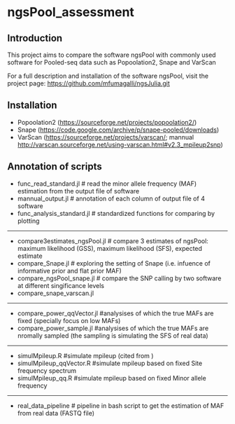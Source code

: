 # ngsPool_assessment

## Introduction
  This project aims to compare the software ngsPool with commonly used software for Pooled-seq data such as Popoolation2, Snape and VarScan

  For a full description and installation of the software ngsPool, visit the project page: https://github.com/mfumagalli/ngsJulia.git

## Installation
- Popoolation2 (https://sourceforge.net/projects/popoolation2/)
- Snape (https://code.google.com/archive/p/snape-pooled/downloads)
- VarScan (https://sourceforge.net/projects/varscan/; mannual http://varscan.sourceforge.net/using-varscan.html#v2.3_mpileup2snp)

## Annotation of scripts

- func_read_standard.jl # read the minor allele frequency (MAF) estimation from the output file of software
- mannual_output.jl # annotation of each column of output file of 4 software
- func_analysis_standard.jl # standardized functions for comparing by plotting
-----------------------
- compare3estimates_ngsPool.jl # compare 3 estimates of ngsPool: maximum likelihood (GSS), maximum likelihood (SFS), expected estimate
- compare_Snape.jl # exploring the setting of Snape (i.e. infuence of informative prior and flat prior MAF)
- compare_ngsPool_snape.jl # compare the SNP calling by two software at different singificance levels
- compare_snape_varscan.jl

-----------------------
- compare_power_qqVector.jl  #analysises of which the true MAFs are fixed (specially focus on low MAFs)
- compare_power_sample.jl #analysises of which the true MAFs are nromally sampled (the sampling is simulating the SFS of real data)

-----------------------
- simulMpileup.R 		#simulate mpileup (cited from )
- simulMpileup_qqVector.R	#simulate mpileup based on fixed Site frequency spectrum
- simulMpileup_qq.R		#simulate mpileup based on fixed Minor allele frequency
-----------------------
- real_data_pipeline # pipeline in bash script to get the estimation of MAF from real data (FASTQ file) 
         







